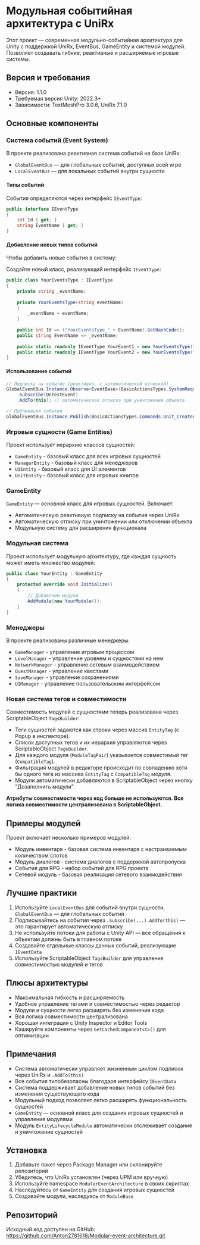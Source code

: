 # Модульная событийная архитектура с UniRx

Этот проект — современная модульно-событийная архитектура для Unity с поддержкой UniRx, EventBus, GameEntity и системой модулей. Позволяет создавать гибкие, реактивные и расширяемые игровые системы.

## Версия и требования

- Версия: 1.1.0
- Требуемая версия Unity: 2022.3+
- Зависимости: TextMeshPro 3.0.6, UniRx 7.1.0

## Основные компоненты

### Система событий (Event System)

В проекте реализована реактивная система событий на базе UniRx:
- `GlobalEventBus` — для глобальных событий, доступных всей игре
- `LocalEventBus` — для локальных событий внутри сущности

#### Типы событий

События определяются через интерфейс `IEventType`:
```csharp
public interface IEventType
{
    int Id { get; }
    string EventName { get; }
}
```

#### Добавление новых типов событий

Чтобы добавить новые события в систему:

Создайте новый класс, реализующий интерфейс `IEventType`:
```csharp
public class YourEventsType : IEventType
{
    private string _eventName;
    
    private YourEventsType(string eventName)
    {
        _eventName = eventName;
    }
    
    public int Id => ("YourEventsType_" + EventName).GetHashCode();
    public string EventName => _eventName;
    
    public static readonly IEventType YourEvent1 = new YourEventsType("YourEvent1");
    public static readonly IEventType YourEvent2 = new YourEventsType("YourEvent2");
}
```

#### Использование событий

```csharp
// Подписка на событие (реактивно, с автоматической отпиской)
GlobalEventBus.Instance.Observe<EventBase>(BasicActionsTypes.SystemRequirements.Test_Event)
    .Subscribe(OnTestEvent)
    .AddTo(this); // автоматическая отписка при уничтожении объекта

// Публикация события
GlobalEventBus.Instance.Publish(BasicActionsTypes.Commands.Unit_Created, new CreateUnitEvent { Unit = this });
```

### Игровые сущности (Game Entities)

Проект использует иерархию классов сущностей:

- `GameEntity` - базовый класс для всех игровых сущностей
- `ManagerEntity` - базовый класс для менеджеров
- `UIEntity` - базовый класс для UI элементов
- `UnitEntity` - базовый класс для игровых юнитов

### GameEntity

`GameEntity` — основной класс для игровых сущностей. Включает:
- Автоматическую реактивную подписку на события через UniRx
- Автоматическую отписку при уничтожении или отключении объекта
- Модульную систему для расширения функционала

### Модульная система

Проект использует модульную архитектуру, где каждая сущность может иметь множество модулей:

```csharp
public class YourEntity : GameEntity
{
    protected override void Initialize()
    {
        // Добавляем модули
        AddModule(new YourModule());
    }
}
```

### Менеджеры

В проекте реализованы различные менеджеры:
- `GameManager` - управление игровым процессом
- `LevelManager` - управление уровнем и сущностями на нем
- `NetworkManager` - управление сетевым взаимодействием
- `QuestManager` - управление квестами
- `SaveManager` - управление сохранениями
- `UIManager` - управление пользовательским интерфейсом


### Новая система тегов и совместимости

Совместимость модулей с сущностями теперь реализована через ScriptableObject `TagsBuilder`:
- Теги сущностей задаются как строки через массив `EntityTag` (с Popup в инспекторе).
- Список доступных тегов и их иерархия управляются через ScriptableObject `TagsBuilder`.
- Для каждого модуля (`ModuleTagPair`) указывается совместимый тег (`CompatibleTag`).
- Фильтрация модулей в редакторе происходит по совпадению хотя бы одного тега из массива `EntityTag` с `CompatibleTag` модуля.
- Модули автоматически добавляются в ScriptableObject через кнопку "Дозаполнить модули".

**Атрибуты совместимости через код больше не используются. Вся логика совместимости централизована в ScriptableObject.**

## Примеры модулей

Проект включает несколько примеров модулей:
- Модуль инвентаря - базовая система инвентаря с настраиваемым количеством слотов
- Модуль диалогов - система диалогов с поддержкой автопропуска
- События для RPG - набор событий для RPG проекта
- Сетевой модуль - базовая реализация сетевого взаимодействия

## Лучшие практики

1. Используйте `LocalEventBus` для событий внутри сущности, `GlobalEventBus` — для глобальных событий
2. Подписывайтесь на события через `.Subscribe(...).AddTo(this)` — это гарантирует автоматическую отписку
3. Не используйте потоки для работы с Unity API — все обращения к объектам должны быть в главном потоке
4. Создавайте отдельные классы данных событий, реализующие `IEventData`
5. Используйте ScriptableObject `TagsBuilder` для управления совместимостью модулей и тегов
## Плюсы архитектуры

- Максимальная гибкость и расширяемость
- Удобное управление тегами и совместимостью через редактор
- Модули и сущности легко расширять без изменения кода
- Вся логика совместимости централизована
- Хорошая интеграция с Unity Inspector и Editor Tools
- Кэшируйте компоненты через `GetCachedComponent<T>()` для оптимизации

## Примечания

- Система автоматически управляет жизненным циклом подписок через UniRx и `.AddTo(this)`
- Все события типобезопасны благодаря интерфейсу `IEventData`
- Система поддерживает добавление новых типов событий без изменения существующего кода
- Модульный подход позволяет легко расширять функциональность сущностей
- `GameEntity` — основной класс для создания игровых сущностей и управления модулями
- Модуль `EntityLifecycleModule` автоматически отслеживает создание и уничтожение сущностей

## Установка

1. Добавьте пакет через Package Manager или склонируйте репозиторий
2. Убедитесь, что UniRx установлен (через UPM или вручную)
3. Используйте namespace `ModularEventArchitecture` в своих скриптах
4. Наследуйтесь от `GameEntity` для создания игровых сущностей
5. Создавайте модули, наследуясь от `ModuleBase`

## Репозиторий

Исходный код доступен на GitHub: https://github.com/Anton2781618/Modular-event-architecture.git